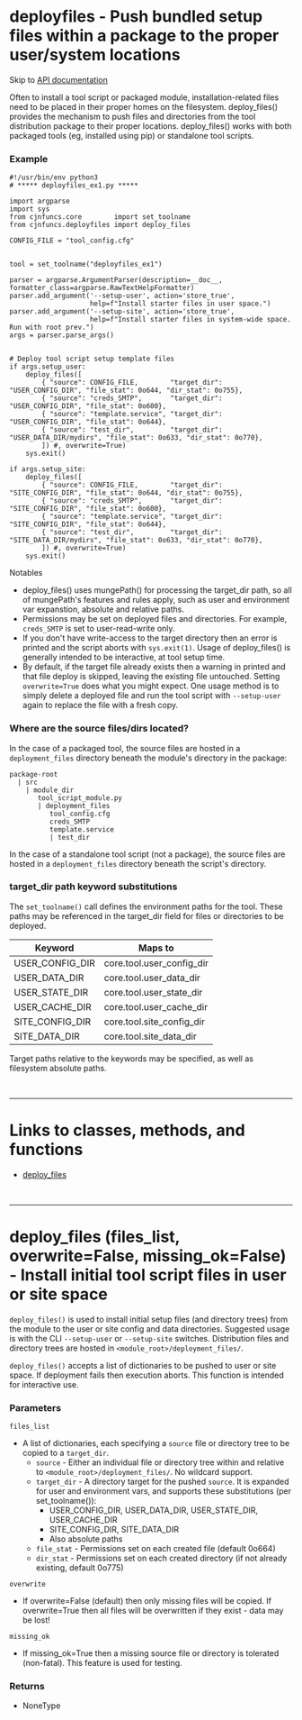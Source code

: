 # deployfiles - Push bundled setup files within a package to the proper user/system locations

Skip to [API documentation](#links)

Often to install a tool script or packaged module, installation-related files need to be placed in their proper homes on the filesystem. 
deploy_files() provides the mechanism to push files and directories from the tool distribution package to their proper locations.  deploy_files() works with both packaged tools (eg, installed using pip) or standalone tool scripts.


### Example
```
#!/usr/bin/env python3
# ***** deployfiles_ex1.py *****

import argparse
import sys
from cjnfuncs.core        import set_toolname
from cjnfuncs.deployfiles import deploy_files

CONFIG_FILE = "tool_config.cfg"


tool = set_toolname("deployfiles_ex1")

parser = argparse.ArgumentParser(description=__doc__, formatter_class=argparse.RawTextHelpFormatter)
parser.add_argument('--setup-user', action='store_true',
                    help=f"Install starter files in user space.")
parser.add_argument('--setup-site', action='store_true',
                    help=f"Install starter files in system-wide space. Run with root prev.")
args = parser.parse_args()


# Deploy tool script setup template files
if args.setup_user:
    deploy_files([
        { "source": CONFIG_FILE,        "target_dir": "USER_CONFIG_DIR", "file_stat": 0o644, "dir_stat": 0o755},
        { "source": "creds_SMTP",       "target_dir": "USER_CONFIG_DIR", "file_stat": 0o600},
        { "source": "template.service", "target_dir": "USER_CONFIG_DIR", "file_stat": 0o644},
        { "source": "test_dir",         "target_dir": "USER_DATA_DIR/mydirs", "file_stat": 0o633, "dir_stat": 0o770},
        ]) #, overwrite=True)
    sys.exit()

if args.setup_site:
    deploy_files([
        { "source": CONFIG_FILE,        "target_dir": "SITE_CONFIG_DIR", "file_stat": 0o644, "dir_stat": 0o755},
        { "source": "creds_SMTP",       "target_dir": "SITE_CONFIG_DIR", "file_stat": 0o600},
        { "source": "template.service", "target_dir": "SITE_CONFIG_DIR", "file_stat": 0o644},
        { "source": "test_dir",         "target_dir": "SITE_DATA_DIR/mydirs", "file_stat": 0o633, "dir_stat": 0o770},
        ]) #, overwrite=True)
    sys.exit()
```

Notables
- deploy_files() uses mungePath() for processing the target_dir path, so all of mungePath's features and rules apply, such as user and environment var expanstion, absolute and relative paths.
- Permissions may be set on deployed files and directories.  For example, `creds_SMTP` is set to user-read-write only.
- If you don't have write-access to the target directory then an error is printed and the script aborts with `sys.exit(1)`. Usage of deploy_files() is generally intended to be interactive, at tool setup time.
- By default, if the target file already exists then a warning in printed and that file deploy is skipped, leaving the existing file untouched. Setting `overwrite=True` does what you might expect.  One usage method is to simply delete a deployed file and run the tool script with `--setup-user` again to replace the file with a fresh copy.


### Where are the source files/dirs located?

In the case of a packaged tool, the source files are hosted in a `deployment_files` directory beneath the module's directory in the package:

    package-root
      | src
        | module_dir
           tool_script_module.py
           | deployment_files
              tool_config.cfg
              creds_SMTP
              template.service
              | test_dir

In the case of a standalone tool script (not a package), the source files are hosted in a `deployment_files` directory beneath the script's directory.


### target_dir path keyword substitutions

The `set_toolname()` call defines the environment paths for the tool.  These paths may be referenced in the target_dir field for files or directories to be deployed.  

Keyword | Maps to
-- | --
USER_CONFIG_DIR | core.tool.user_config_dir
USER_DATA_DIR   | core.tool.user_data_dir
USER_STATE_DIR  | core.tool.user_state_dir
USER_CACHE_DIR  | core.tool.user_cache_dir
SITE_CONFIG_DIR | core.tool.site_config_dir
SITE_DATA_DIR   | core.tool.site_data_dir

Target paths relative to the keywords may be specified, as well as filesystem absolute paths.


<a id="links"></a>
         
<br>

---

# Links to classes, methods, and functions

- [deploy_files](#deploy_files)



<br/>

<a id="deploy_files"></a>

---

# deploy_files (files_list, overwrite=False, missing_ok=False) - Install initial tool script files in user or site space

`deploy_files()` is used to install initial setup files (and directory trees) from the module to the user 
or site config and data directories. Suggested usage is with the CLI `--setup-user` or `--setup-site` switches.
Distribution files and directory trees are hosted in `<module_root>/deployment_files/`.

`deploy_files()` accepts a list of dictionaries to be pushed to user or site space. 
If deployment fails then execution aborts.  This function is intended for interactive use.


### Parameters
`files_list`
- A list of dictionaries, each specifying a `source` file or directory tree to be copied to a `target_dir`.
  - `source` - Either an individual file or directory tree within and relative to `<module_root>/deployment_files/`.
    No wildcard support.
  - `target_dir` - A directory target for the pushed `source`.  It is expanded for user and environment vars, 
    and supports these substitutions (per set_toolname()):
    - USER_CONFIG_DIR, USER_DATA_DIR, USER_STATE_DIR, USER_CACHE_DIR
    - SITE_CONFIG_DIR, SITE_DATA_DIR
    - Also absolute paths
  - `file_stat` - Permissions set on each created file (default 0o664)
  - `dir_stat` - Permissions set on each created directory (if not already existing, default 0o775)

`overwrite`
- If overwrite=False (default) then only missing files will be copied.  If overwrite=True then all files will be overwritten 
if they exist - data may be lost!

`missing_ok`
- If missing_ok=True then a missing source file or directory is tolerated (non-fatal).  This feature is used for testing.


### Returns
- NoneType
    